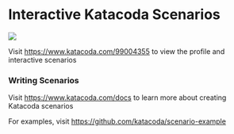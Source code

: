# Interactive Katacoda Scenarios

[![](http://shields.katacoda.com/katacoda/99004355/count.svg)](https://www.katacoda.com/99004355 "Get your profile on Katacoda.com")

Visit https://www.katacoda.com/99004355 to view the profile and interactive scenarios

### Writing Scenarios
Visit https://www.katacoda.com/docs to learn more about creating Katacoda scenarios

For examples, visit https://github.com/katacoda/scenario-example
